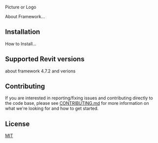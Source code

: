 Picture or Logo

About Framework...

## Installation

How to Install...

## Supported Revit versions

about framework 4.7.2 and verions

## Contributing

If you are interested in reporting/fixing issues and contributing directly to the code base, please see [CONTRIBUTING.md](CONTRIBUTING.md) for more information on what we're looking for and how to get started.

## License

[MIT](https://github.com/electron/electron/blob/main/LICENSE)
